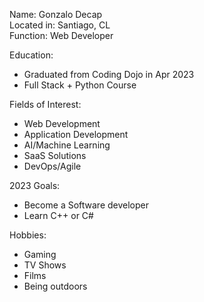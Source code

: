 Name: Gonzalo Decap  
Located in: Santiago, CL  
Function: Web Developer  

Education:  
- Graduated from Coding Dojo in Apr 2023  
- Full Stack + Python Course  

Fields of Interest:  
- Web Development  
- Application Development  
- AI/Machine Learning  
- SaaS Solutions  
- DevOps/Agile  

2023 Goals:  
- Become a Software developer  
- Learn C++ or C#  

Hobbies:  
- Gaming  
- TV Shows  
- Films  
- Being outdoors  
